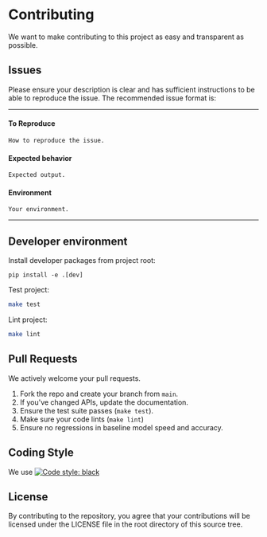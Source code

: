 # Contributing
We want to make contributing to this project as easy and transparent as
possible.

## Issues

Please ensure your description is clear and has sufficient instructions to be able to reproduce the issue. The recommended issue format is:

----

#### To Reproduce
```How to reproduce the issue.```
#### Expected behavior
```Expected output.```
#### Environment
```Your environment.```

----

## Developer environment
Install developer packages from project root:
```setup
pip install -e .[dev]
```

Test project:
```bash
make test
```

Lint project:
```bash
make lint
```


## Pull Requests
We actively welcome your pull requests.

1. Fork the repo and create your branch from `main`.
2. If you've changed APIs, update the documentation.
3. Ensure the test suite passes (`make test`).
4. Make sure your code lints (`make lint`)
5. Ensure no regressions in baseline model speed and accuracy.




## Coding Style  
We use 
[![Code style: black](https://img.shields.io/badge/code%20style-black-000000.svg)](https://github.com/psf/black)

## License
By contributing to the repository, you agree that your contributions will be licensed under the LICENSE file in the root directory of this source tree.
